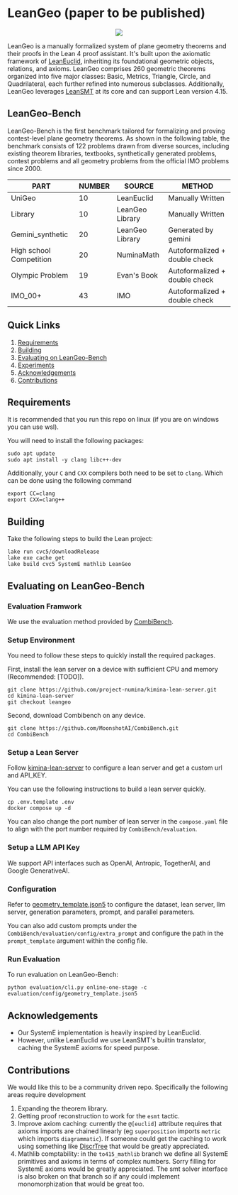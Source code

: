 # LeanGeo (paper to be published)

<p align="center">
    <a href="https://huggingface.co/datasets/AI-MO/GeometryLeanBench"><img src="https://img.shields.io/badge/🤗-huggingface-FFD21E"></a>
</p>

LeanGeo is a manually formalized system of plane geometry theorems and their proofs in the Lean 4 proof assistant. It's built upon the axiomatic framework of [LeanEuclid](https://github.com/loganrjmurphy/LeanEuclid), inheriting its foundational geometric objects, relations, and axioms. LeanGeo comprises 260 geometric theorems organized into five major classes: Basic, Metrics, Triangle, Circle, and Quadrilateral, each further refined into numerous subclasses. Additionally, LeanGeo leverages [LeanSMT](https://github.com/ufmg-smite/lean-smt) at its core and can support Lean version 4.15.

## LeanGeo-Bench

LeanGeo-Bench is the first benchmark tailored for formalizing and proving contest-level plane geometry theorems. As shown in the following table, the benchmark consists of 122 problems drawn from diverse sources, including existing theorem libraries, textbooks, synthetically generated problems, contest problems and all geometry problems from the official IMO problems since 2000.

| PART | NUMBER | SOURCE | METHOD |
|---|---|---|---|
| UniGeo | 10 | LeanEuclid | Manually Written |
| Library | 10 | LeanGeo Library | Manually Written |
| Gemini_synthetic | 20 | LeanGeo Library | Generated by gemini |
| High school Competition| 20 | NuminaMath | Autoformalized + double check |
| Olympic Problem | 19 | Evan's Book | Autoformalized + double check |
| IMO_00+ | 43 | IMO | Autoformalized + double check |

## Quick Links

1. [Requirements](#requirements)  
1. [Building](#building)
1. [Evaluating on LeanGeo-Bench](#evaluating-on-leangeo-bench)
1. [Experiments](#experiments)
1. [Acknowledgements](#acknowledgements)
1. [Contributions](#contributions)



## Requirements

It is recommended that you run this repo on linux (if you are on windows you can use wsl). 

You will need to install the following packages: 
```
sudo apt update
sudo apt install -y clang libc++-dev
```

Additionally, your `C` and `CXX` compilers both need to be set to `clang`. Which can be done using the following command
```
export CC=clang
export CXX=clang++
```

## Building

Take the following steps to build the Lean project:
~~~
lake run cvc5/downloadRelease
lake exe cache get
lake build cvc5 SystemE mathlib LeanGeo
~~~

## Evaluating on LeanGeo-Bench

### Evaluation Framwork

We use the evaluation method provided by [CombiBench](https://github.com/MoonshotAI/CombiBench/tree/master).

### Setup Environment

You need to follow these steps to quickly install the required packages.

First, install the lean server on a device with sufficient CPU and memory (Recommended: [TODO]).

~~~
git clone https://github.com/project-numina/kimina-lean-server.git
cd kimina-lean-server
git checkout leangeo
~~~

Second, download Combibench on any device.

~~~
git clone https://github.com/MoonshotAI/CombiBench.git
cd CombiBench
~~~


### Setup a Lean Server

Follow [kimina-lean-server](https://github.com/project-numina/kimina-lean-server/tree/leangeo) to configure a lean server and get a custom url and API_KEY.

You can use the following instructions to build a lean server quickly.
~~~
cp .env.template .env
docker compose up -d
~~~

You can also change the port number of lean server in the `compose.yaml` file to align with the port number required by `CombiBench/evaluation`.

### Setup a LLM API Key

We support API interfaces such as OpenAI, Antropic, TogetherAI, and Google GenerativeAI.

### Configuration

Refer to [geometry_template.json5](https://github.com/MoonshotAI/CombiBench/blob/master/evaluation/config/geometry_template.json5) to configure the dataset, lean server, llm server, generation parameters, prompt, and parallel parameters.

You can also add custom prompts under the `CombiBench/evaluation/config/extra_prompt` and configure the path in the `prompt_template` argument within the config file. 

### Run Evaluation

To run evaluation on LeanGeo-Bench:

```
python evaluation/cli.py online-one-stage -c evaluation/config/geometry_template.json5
```

## Acknowledgements

* Our SystemE implementation is heavily inspired by LeanEuclid.
* However, unlike LeanEuclid we use LeanSMT's builtin translator, caching the SystemE axioms for speed purpose.

## Contributions

We would like this to be a community driven repo. Specifically the following areas require development

1. Expanding the theorem library.
2. Getting proof reconstruction to work for the `esmt` tactic.
3. Improve axiom caching: currently the `@[euclid]` attribute requires that axioms imports are chained linearly (eg `superposition` imports `metric` which imports `diagrammatic`). If someone could get the caching to work using something like [DiscrTree](https://leanprover-community.github.io/mathlib4_docs/Lean/Meta/DiscrTreeTypes.html#Lean.Meta.DiscrTree) that would be greatly appreciated.
4. Mathlib comptability: in the `to415_mathlib` branch we define all SystemE primitives and axioms in terms of complex numbers. Sorry filling for SystemE axioms would be greatly appreciated. The smt solver interface is also broken on that branch so if any could implement monomorphization that would be great too.
